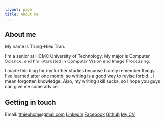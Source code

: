 ```yaml
---
layout: page
title: About me
---
```

## About me
My name is Trung-Hieu Tran. 

I'm a senior at HCMC University of Technology. My major is Computer Science, and I'm interested in Computer Vision and Image Processing.

I made this blog for my further studies because I rarely remember thingy I've learned after one month, so writing is a good way to revise forbid... I mean forgotten knowledge. Also, my writing skill sucks, so I hope you guys can give me some advice. 


## Getting in touch	
Email: tthieuhcm@gmail.com
[LinkedIn](linkedin.com/in/hieutt0403)
[Facebook](fb.com/hieu.trantrung.1217)
[Github](github.com/tthieuhcm)
[My CV](https://drive.google.com/open?id=1iNnIvEo0RGfuLwqQnX4fUi6e5BqmIS8A)
